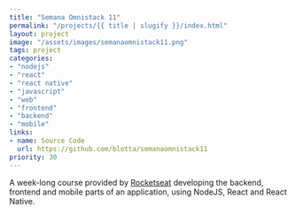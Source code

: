 ```yaml
---
title: "Semana Omnistack 11"
permalink: "/projects/{{ title | slugify }}/index.html"
layout: project
image: "/assets/images/semanaomnistack11.png"
tags: project
categories:
- "nodejs"
- "react"
- "react native"
- "javascript"
- "web"
- "frontend"
- "backend"
- "mobile"
links:
- name: Source Code
  url: https://github.com/blotta/semanaomnistack11
priority: 30
---
```


A week-long course provided by [Rocketseat](https://rocketseat.com.br/)
developing the backend, frontend and mobile parts of an application, using
NodeJS, React and React Native.